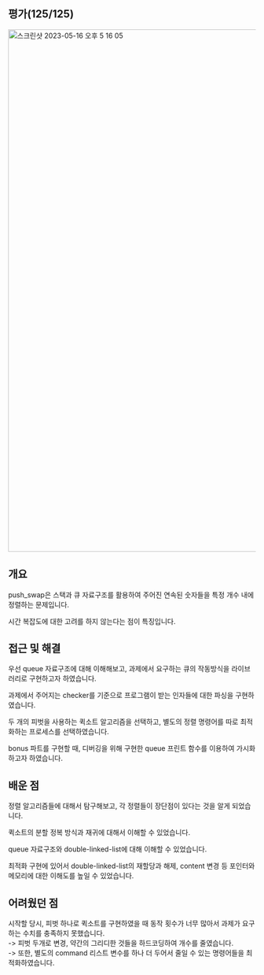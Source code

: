 ## 평가(125/125)
<img width="1062" alt="스크린샷 2023-05-16 오후 5 16 05" src="https://github.com/Ssuamje/42Seoul/assets/105692206/44c2d9ae-c95e-4011-bf98-ebee1295d290">

## 개요
push_swap은 스택과 큐 자료구조를 활용하여 주어진 연속된 숫자들을 특정 개수 내에 정렬하는 문제입니다.

시간 복잡도에 대한 고려를 하지 않는다는 점이 특징입니다.

## 접근 및 해결
우선 queue 자료구조에 대해 이해해보고, 과제에서 요구하는 큐의 작동방식을 라이브러리로 구현하고자 하였습니다.

과제에서 주어지는 checker를 기준으로 프로그램이 받는 인자들에 대한 파싱을 구현하였습니다.

두 개의 피벗을 사용하는 퀵소트 알고리즘을 선택하고, 별도의 정렬 명령어를 따로 최적화하는 프로세스를 선택하였습니다.

bonus 파트를 구현할 때, 디버깅을 위해 구현한 queue 프린트 함수를 이용하여 가시화하고자 하였습니다.

## 배운 점
정렬 알고리즘들에 대해서 탐구해보고, 각 정렬들이 장단점이 있다는 것을 알게 되었습니다.

퀵소트의 분할 정복 방식과 재귀에 대해서 이해할 수 있었습니다.

queue 자료구조와 double-linked-list에 대해 이해할 수 있었습니다.

최적화 구현에 있어서 double-linked-list의 재할당과 해제, content 변경 등 포인터와 메모리에 대한 이해도를 높일 수 있었습니다.

## 어려웠던 점
시작할 당시, 피벗 하나로 퀵소트를 구현하였을 때 동작 횟수가 너무 많아서 과제가 요구하는 수치를 충족하지 못했습니다.
<br>
-> 피벗 두개로 변경, 약간의 그리디한 것들을 하드코딩하여 개수를 줄였습니다.
<br>
-> 또한, 별도의 command 리스트 변수를 하나 더 두어서 줄일 수 있는 명령어들을 최적화하였습니다.
